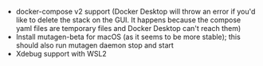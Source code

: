 * docker-compose v2 support (Docker Desktop will throw an error if you'd like to delete the stack on the GUI. It happens
  because the compose yaml files are temporary files and Docker Desktop can't reach them)
* Install mutagen-beta for macOS (as it seems to be more stable); this should also run mutagen daemon stop and start
* Xdebug support with WSL2
